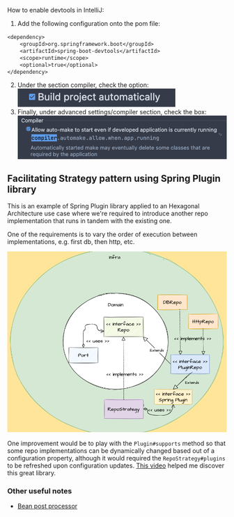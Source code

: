 How to enable devtools in IntelliJ:
1. Add the following configuration onto the pom file:
```properties
<dependency>
    <groupId>org.springframework.boot</groupId>
    <artifactId>spring-boot-devtools</artifactId>
    <scope>runtime</scope>
    <optional>true</optional>
</dependency>
```
2. Under the section compiler, check the option:
   ![compiler.png](doc/compiler.png)
3. Finally, under advanced settings/compiler section, check the box:
   ![advanced_settings.png](doc/advanced_settings.png)

## Facilitating Strategy pattern using Spring Plugin library
This is an example of Spring Plugin library applied to an Hexagonal Architecture use case where we're required to 
introduce another repo implementation that runs in tandem with the existing one.

One of the requirements is to vary the order of execution between implementations, e.g. first db, then http, etc.

![](doc/spring_plugin_use_case.png)

One improvement would be to play with the `Plugin#supports` method so that some repo implementations can be dynamically 
changed based out of a configuration property, although it would required the `RepoStrategy#plugins` to be refreshed upon
configuration updates.
[This video](https://www.youtube.com/watch?time_continue=367&v=GlV5sXdXPu4&feature=emb_logo&themeRefresh=1) helped me discover this great library. 

### Other useful notes
* [Bean post processor](src/main/java/com/ftm/vcp/beanpostprocessor/notes_bean_post_processor.md)
